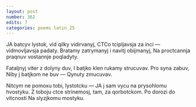 ```yaml
---
layout: post
number: 362
edits: 7
categories: poems latin_25
---
```


JA batcyv lystok, vid qilky vidirvanyj,
CTCo tcipljavsja za inci — vidmovljavsja padaty.
Bratamy zatrymanyj i navitj obijmanyj,
Na proctcannja praqnuv vostannje poqladyty.

Fataljnyj viter z dolyny duv,
I batjko klen rukamy strucuvav.
Pro syna zabuv,
Niby j batjkom ne buv —
Qynuty zmucuvav.

Nitcym ne pomoxu tobi, lystotcku —
JA j sam vycu na prysohlomu hvostyku.
Z toboju ctce strinemosj, tam, za qorbotckom.
Po dorozi do vitcnosti
Na slyzjkomu mostyku.
